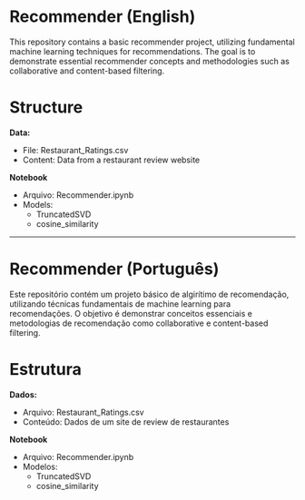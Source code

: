 # Recommender (English)
This repository contains a basic recommender project, utilizing fundamental machine learning techniques for recommendations. The goal is to demonstrate essential recommender concepts and methodologies such as collaborative and content-based filtering.

# Structure

**Data:**
- File: Restaurant_Ratings.csv
- Content: Data from a restaurant review website

**Notebook**
- Arquivo: Recommender.ipynb
- Models:
    - TruncatedSVD
    - cosine_similarity 

---

# Recommender (Português)

Este repositório contém um projeto básico de algirítimo de recomendação, utilizando técnicas fundamentais de machine learning para recomendações. O objetivo é demonstrar conceitos essenciais e metodologias de recomendação como collaborative e content-based filtering.

# Estrutura

**Dados:**
- Arquivo: Restaurant_Ratings.csv
- Conteúdo: Dados de um site de review de restaurantes

**Notebook**
- Arquivo: Recommender.ipynb
- Modelos:
    - TruncatedSVD
    - cosine_similarity 
